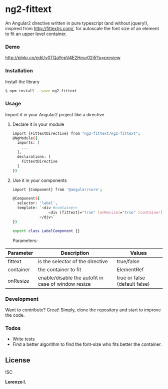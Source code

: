 # ng2-fittext

An Angular2 directive written in pure typescript (and without jquery!), inspired from http://fittextjs.com/, for autoscale the font size of an element to fit an upper level container.

### Demo

http://plnkr.co/edit/v0TQaYepV4E2Heur02j5?p=preview

### Installation

Install the library
```sh
$ npm install --save ng2-fittext
```

### Usage

Import it in your Angular2 project like a directive

1) Declare it in your module
    ```sh
    import {FittextDirective} from "ng2-fittext/ng2-fittext";
    @NgModule({
      imports: [
        ...
      ],
      declarations: [
        FittextDirective
      ]
    })
    
    ```
    
1) Use it in your components
    ```sh
   import {Component} from '@angular/core';
   
    @Component({
      selector: 'label',
      template: `<div #container>
                    <div [fittext]="true" [onResize]="true" [container]="container">Bla bla bla...</div>
                </div>`
    })
    
    export class LabelComponent {}

    ```

   Parameters:
    
  | Parameter | Description | Values |
  | --- | --- | --- |
  | fittext | is the selector of the directive | true/false
  | container | the container to fit | ElementRef
  | onResize | enable/disable the autofit in case of window resize | true or false (default false)



### Development

Want to contribute? Great!
Simply, clone the repository and start to improve the code.

### Todos

 - Write tests
 - Find a better algorithm to find the font-size who fits better the container.

License
----

ISC


**Lorenzo I.**
  
